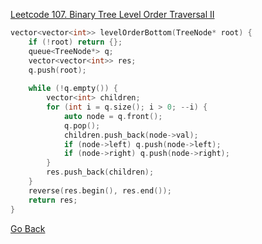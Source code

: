 [Leetcode 107. Binary Tree Level Order Traversal II](https://leetcode.com/problems/binary-tree-level-order-traversal-ii/)

```cpp
vector<vector<int>> levelOrderBottom(TreeNode* root) {
    if (!root) return {};
    queue<TreeNode*> q;
    vector<vector<int>> res;
    q.push(root);
    
    while (!q.empty()) {
        vector<int> children;
        for (int i = q.size(); i > 0; --i) {
            auto node = q.front();
            q.pop();
            children.push_back(node->val);
            if (node->left) q.push(node->left);
            if (node->right) q.push(node->right);
        }
        res.push_back(children);
    }
    reverse(res.begin(), res.end());
    return res;
}
```

[Go Back](tree/tree-traversal?id=exercises)